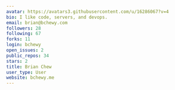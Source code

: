 ```yaml
---
avatar: https://avatars3.githubusercontent.com/u/16286067?v=4
bio: I like code, servers, and devops.
email: brian@bchewy.com
followers: 28
following: 67
forks: 11
login: bchewy
open_issues: 2
public_repos: 34
stars: 2
title: Brian Chew
user_type: User
website: bchewy.me
---
```

